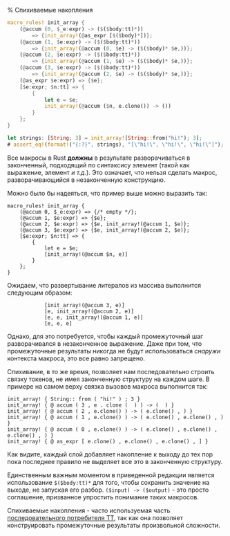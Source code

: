 % Спихиваемые накопления

```rust
macro_rules! init_array {
    (@accum (0, $_e:expr) -> ($($body:tt)*))
        => {init_array!(@as_expr [$($body)*])};
    (@accum (1, $e:expr) -> ($($body:tt)*))
        => {init_array!(@accum (0, $e) -> ($($body)* $e,))};
    (@accum (2, $e:expr) -> ($($body:tt)*))
        => {init_array!(@accum (1, $e) -> ($($body)* $e,))};
    (@accum (3, $e:expr) -> ($($body:tt)*))
        => {init_array!(@accum (2, $e) -> ($($body)* $e,))};
    (@as_expr $e:expr) => {$e};
    [$e:expr; $n:tt] => {
        {
            let e = $e;
            init_array!(@accum ($n, e.clone()) -> ())
        }
    };
}

let strings: [String; 3] = init_array![String::from("hi!"); 3];
# assert_eq!(format!("{:?}", strings), "[\"hi!\", \"hi!\", \"hi!\"]");
```

Все макросы в Rust **должны** в результате разворачиваться в законченный,
подходящий по синтаксису элемент (такой как выражение, элемент *и т.д.*). Это
означает, что нельзя сделать макрос, разворачивающийся в незаконченную
конструкцию.

Можно было бы надеяться, что пример выше можно выразить так:

```ignore
macro_rules! init_array {
    (@accum 0, $_e:expr) => {/* empty */};
    (@accum 1, $e:expr) => {$e};
    (@accum 2, $e:expr) => {$e, init_array!(@accum 1, $e)};
    (@accum 3, $e:expr) => {$e, init_array!(@accum 2, $e)};
    [$e:expr; $n:tt] => {
        {
            let e = $e;
            [init_array!(@accum $n, e)]
        }
    };
}
```

Ожидаем, что развертывание литералов из массива выполнится следующим образом:

```ignore
            [init_array!(@accum 3, e)]
            [e, init_array!(@accum 2, e)]
            [e, e, init_array!(@accum 1, e)]
            [e, e, e]
```

Однако, для это потребуется, чтобы каждый промежуточный шаг разворачивался в
незаконченное выражение. Даже при том, что промежуточные результаты никогда не
будут использоваться *снаружи* контекста макроса, это все равно запрещено.

Спихивание, в то же время, позволяет нам последовательно строить связку токенов,
не имея законченную структуру на каждом шаге. В примере на самом
верху связка вызовов макроса выполнится так:

```ignore
init_array! { String:: from ( "hi!" ) ; 3 }
init_array! { @ accum ( 3 , e . clone (  ) ) -> (  ) }
init_array! { @ accum ( 2 , e.clone() ) -> ( e.clone() , ) }
init_array! { @ accum ( 1 , e.clone() ) -> ( e.clone() , e.clone() , ) }
init_array! { @ accum ( 0 , e.clone() ) -> ( e.clone() , e.clone() , e.clone() , ) }
init_array! { @ as_expr [ e.clone() , e.clone() , e.clone() , ] }
```

Как видите, каждый слой добавляет накопление к выходу до тех пор пока
последнее правило не выделяет все это в законченную структуру.

Единственным важным моментом в приведенной редакции является использование
`$($body:tt)*` для того, чтобы сохранить значение на выходе, не запуская его
разбор. `($input) -> ($output)` - это просто соглашение, призванное упростить
понимание таких макросов.

Спихиваемые накопления - часто используемая часть [последовательного потребителя TT](#incremental-tt-munchers),
 так как она позволяет конструировать промежуточные результаты произвольной сложности.
